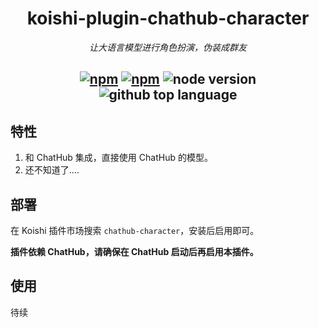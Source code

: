 <div align="center">

# koishi-plugin-chathub-character

_让大语言模型进行角色扮演，伪装成群友_

## [![npm](https://img.shields.io/npm/v/@dingyi222666/koishi-plugin-chathub-character)](https://www.npmjs.com/package/@dingyi222666/koishi-plugin-chathub-character) [![npm](https://img.shields.io/npm/dm/@dingyi222666/koishi-plugin-chathub-character)](https://www.npmjs.com/package/@dingyi222666/koishi-plugin-chathub-character) ![node version](https://img.shields.io/badge/node-%3E=18-green) ![github top language](https://img.shields.io/github/languages/top/ChatHubLab/chathub-character?logo=github)

</div>


## 特性

1. 和 ChatHub 集成，直接使用 ChatHub 的模型。
2. 还不知道了....


## 部署

在 Koishi 插件市场搜索 `chathub-character`，安装后启用即可。

**插件依赖 ChatHub，请确保在 ChatHub 启动后再启用本插件。**

## 使用

待续
